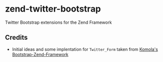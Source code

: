 zend-twitter-bootstrap
======================

Twitter Bootstrap extensions for the Zend Framework

Credits
-------

*   Initial ideas and some implentation for `Twitter_Form` taken from [Komola's Bootstrap-Zend-Framework](https://github.com/komola/Bootstrap-Zend-Framework)
